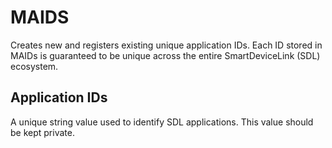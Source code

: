 # MAIDS
Creates new and registers existing unique application IDs.  Each ID stored in MAIDs is guaranteed to be unique across the entire SmartDeviceLink (SDL) ecosystem.

## Application IDs
A unique string value used to identify SDL applications.  This value should be kept private.
